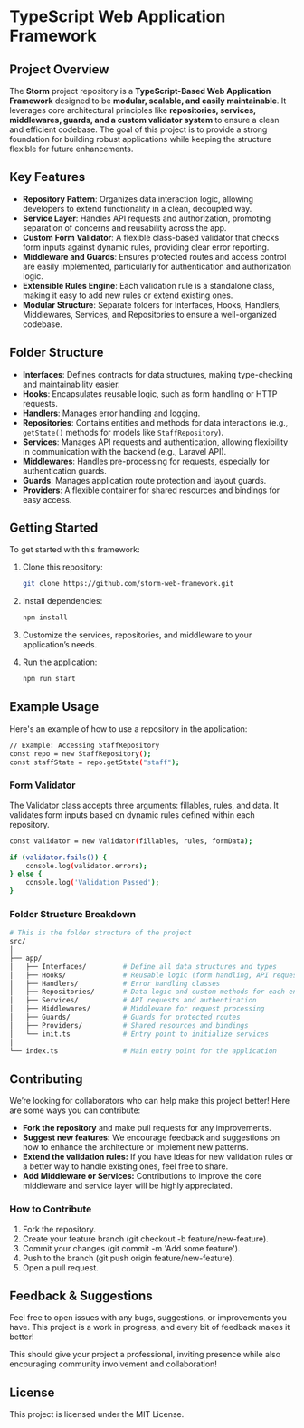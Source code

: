 # TypeScript Web Application Framework

## Project Overview

The **Storm** project repository is a **TypeScript-Based Web Application Framework** designed to be **modular, scalable, and easily maintainable**. It leverages core architectural principles like **repositories, services, middlewares, guards, and a custom validator system** to ensure a clean and efficient codebase. The goal of this project is to provide a strong foundation for building robust applications while keeping the structure flexible for future enhancements.

## Key Features

- **Repository Pattern**: Organizes data interaction logic, allowing developers to extend functionality in a clean, decoupled way.
- **Service Layer**: Handles API requests and authorization, promoting separation of concerns and reusability across the app.
- **Custom Form Validator**: A flexible class-based validator that checks form inputs against dynamic rules, providing clear error reporting.
- **Middleware and Guards**: Ensures protected routes and access control are easily implemented, particularly for authentication and authorization logic.
- **Extensible Rules Engine**: Each validation rule is a standalone class, making it easy to add new rules or extend existing ones.
- **Modular Structure**: Separate folders for Interfaces, Hooks, Handlers, Middlewares, Services, and Repositories to ensure a well-organized codebase.

## Folder Structure

- **Interfaces**: Defines contracts for data structures, making type-checking and maintainability easier.
- **Hooks**: Encapsulates reusable logic, such as form handling or HTTP requests.
- **Handlers**: Manages error handling and logging.
- **Repositories**: Contains entities and methods for data interactions (e.g., `getState()` methods for models like `StaffRepository`).
- **Services**: Manages API requests and authentication, allowing flexibility in communication with the backend (e.g., Laravel API).
- **Middlewares**: Handles pre-processing for requests, especially for authentication guards.
- **Guards**: Manages application route protection and layout guards.
- **Providers**: A flexible container for shared resources and bindings for easy access.

## Getting Started

To get started with this framework:

1. Clone this repository:

   ```bash
   git clone https://github.com/storm-web-framework.git
   ```

2. Install dependencies:

   ```bash
   npm install
   ```

3. Customize the services, repositories, and middleware to your application’s needs.

4. Run the application:

   ```bash
   npm run start
   ```

## Example Usage

Here's an example of how to use a repository in the application:

```bash
// Example: Accessing StaffRepository
const repo = new StaffRepository();
const staffState = repo.getState("staff");
```

### Form Validator

The Validator class accepts three arguments: fillables, rules, and data. It validates form inputs based on dynamic rules defined within each repository.

```bash
const validator = new Validator(fillables, rules, formData);

if (validator.fails()) {
    console.log(validator.errors);
} else {
    console.log('Validation Passed');
}
```

### Folder Structure Breakdown

```bash
# This is the folder structure of the project
src/
│
├── app/
│   ├── Interfaces/         # Define all data structures and types
│   ├── Hooks/              # Reusable logic (form handling, API requests)
│   ├── Handlers/           # Error handling classes
│   ├── Repositories/       # Data logic and custom methods for each entity
│   ├── Services/           # API requests and authentication
│   ├── Middlewares/        # Middleware for request processing
│   ├── Guards/             # Guards for protected routes
│   ├── Providers/          # Shared resources and bindings
│   └── init.ts             # Entry point to initialize services
│
└── index.ts                # Main entry point for the application
```

## Contributing

We’re looking for collaborators who can help make this project better! Here are some ways you can contribute:

- **Fork the repository** and make pull requests for any improvements.
- **Suggest new features:** We encourage feedback and suggestions on how to enhance the architecture or implement new patterns.
- **Extend the validation rules:** If you have ideas for new validation rules or a better way to handle existing ones, feel free to share.
- **Add Middleware or Services:** Contributions to improve the core middleware and service layer will be highly appreciated.

### How to Contribute

1. Fork the repository.
2. Create your feature branch (git checkout -b feature/new-feature).
3. Commit your changes (git commit -m 'Add some feature').
4. Push to the branch (git push origin feature/new-feature).
5. Open a pull request.

## Feedback & Suggestions

Feel free to open issues with any bugs, suggestions, or improvements you have. This project is a work in progress, and every bit of feedback makes it better!

This should give your project a professional, inviting presence while also encouraging community involvement and collaboration!

## License

This project is licensed under the MIT License.
